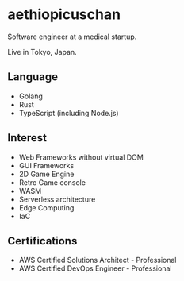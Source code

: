 # aethiopicuschan

Software engineer at a medical startup.

Live in Tokyo, Japan.

## Language

- Golang
- Rust
- TypeScript (including Node.js)

## Interest

- Web Frameworks without virtual DOM
- GUI Frameworks
- 2D Game Engine
- Retro Game console
- WASM
- Serverless architecture
- Edge Computing
- IaC

## Certifications

- AWS Certified Solutions Architect - Professional
- AWS Certified DevOps Engineer - Professional
